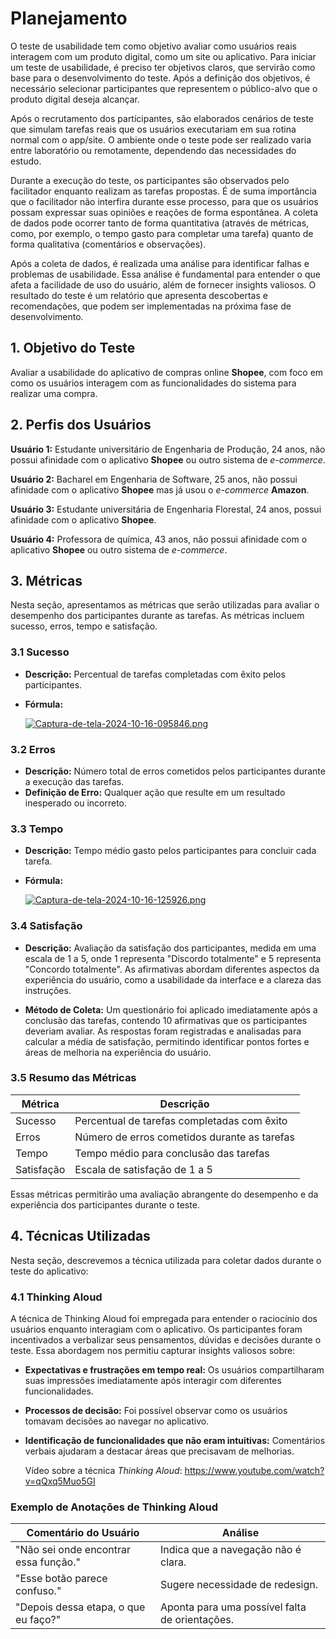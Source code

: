 # Planejamento

O teste de usabilidade tem como objetivo avaliar como usuários reais interagem com um produto digital, como um site ou aplicativo. Para iniciar um teste de usabilidade, é preciso ter objetivos claros, que servirão como base para o desenvolvimento do teste. Após a definição dos objetivos, é necessário selecionar participantes que representem o público-alvo que o produto digital deseja alcançar.

Após o recrutamento dos participantes, são elaborados cenários de teste que simulam tarefas reais que os usuários executariam em sua rotina normal com o app/site. O ambiente onde o teste pode ser realizado varia entre laboratório ou remotamente, dependendo das necessidades do estudo.

Durante a execução do teste, os participantes são observados pelo facilitador enquanto realizam as tarefas propostas. É de suma importância que o facilitador não interfira durante esse processo, para que os usuários possam expressar suas opiniões e reações de forma espontânea. A coleta de dados pode ocorrer tanto de forma quantitativa (através de métricas, como, por exemplo, o tempo gasto para completar uma tarefa) quanto de forma qualitativa (comentários e observações).

Após a coleta de dados, é realizada uma análise para identificar falhas e problemas de usabilidade. Essa análise é fundamental para entender o que afeta a facilidade de uso do usuário, além de fornecer insights valiosos. O resultado do teste é um relatório que apresenta descobertas e recomendações, que podem ser implementadas na próxima fase de desenvolvimento.



## 1. Objetivo do Teste

  Avaliar a usabilidade do aplicativo de compras online **Shopee**, com foco em como os usuários interagem com as funcionalidades do sistema para realizar uma compra.

## 2. Perfis dos Usuários

  **Usuário 1:** Estudante universitário de Engenharia de Produção, 24 anos, não possui afinidade com o aplicativo **Shopee** ou outro sistema de *e-commerce*.
  
  **Usuário 2:** Bacharel em Engenharia de Software, 25 anos, não possui afinidade com o aplicativo **Shopee** mas já usou o *e-commerce* **Amazon**. 
  
  **Usuário 3:** Estudante universitária de Engenharia Florestal, 24 anos, possui afinidade com o aplicativo **Shopee**.
  
  **Usuário 4:** Professora de química, 43 anos, não possui afinidade com o aplicativo **Shopee** ou outro sistema de *e-commerce*.

## 3. Métricas

Nesta seção, apresentamos as métricas que serão utilizadas para avaliar o desempenho dos participantes durante as tarefas. As métricas incluem sucesso, erros, tempo e satisfação.

### 3.1 Sucesso
- **Descrição:** Percentual de tarefas completadas com êxito pelos participantes.
- **Fórmula:** 

  [![Captura-de-tela-2024-10-16-095846.png](https://i.postimg.cc/6QXKf7Zy/Captura-de-tela-2024-10-16-095846.png)](https://postimg.cc/LJNGH8Np)

### 3.2 Erros
- **Descrição:** Número total de erros cometidos pelos participantes durante a execução das tarefas.
- **Definição de Erro:** Qualquer ação que resulte em um resultado inesperado ou incorreto.

### 3.3 Tempo
- **Descrição:** Tempo médio gasto pelos participantes para concluir cada tarefa.
- **Fórmula:** 

  [![Captura-de-tela-2024-10-16-125926.png](https://i.postimg.cc/QxQ7hz3P/Captura-de-tela-2024-10-16-125926.png)](https://postimg.cc/hfGv0phb)


### 3.4 Satisfação
- **Descrição:** Avaliação da satisfação dos participantes, medida em uma escala de 1 a 5, onde 1 representa "Discordo totalmente" e 5 representa "Concordo totalmente". As afirmativas abordam diferentes aspectos da experiência do usuário, como a usabilidade da interface e a clareza das instruções.

- **Método de Coleta:** Um questionário foi aplicado imediatamente após a conclusão das tarefas, contendo 10 afirmativas que os participantes deveriam avaliar. As respostas foram registradas e analisadas para calcular a média de satisfação, permitindo identificar pontos fortes e áreas de melhoria na experiência do usuário.

### 3.5 Resumo das Métricas
| Métrica    | Descrição                                       |
|------------|-------------------------------------------------|
| Sucesso    | Percentual de tarefas completadas com êxito    |
| Erros      | Número de erros cometidos durante as tarefas    |
| Tempo      | Tempo médio para conclusão das tarefas          |
| Satisfação | Escala de satisfação de 1 a 5                   |

Essas métricas permitirão uma avaliação abrangente do desempenho e da experiência dos participantes durante o teste.

## 4. Técnicas Utilizadas

Nesta seção, descrevemos a técnica utilizada para coletar dados durante o teste do aplicativo:

### 4.1 Thinking Aloud

A técnica de Thinking Aloud foi empregada para entender o raciocínio dos usuários enquanto interagiam com o aplicativo. Os participantes foram incentivados a verbalizar seus pensamentos, dúvidas e decisões durante o teste. Essa abordagem nos permitiu capturar insights valiosos sobre:

- **Expectativas e frustrações em tempo real:** Os usuários compartilharam suas impressões imediatamente após interagir com diferentes funcionalidades.
- **Processos de decisão:** Foi possível observar como os usuários tomavam decisões ao navegar no aplicativo.
- **Identificação de funcionalidades que não eram intuitivas:** Comentários verbais ajudaram a destacar áreas que precisavam de melhorias.

  Vídeo sobre a técnica *Thinking Aloud*: https://www.youtube.com/watch?v=qQxq5Muo5GI

### Exemplo de Anotações de Thinking Aloud

| Comentário do Usuário                   | Análise                                    |
|-----------------------------------------|-------------------------------------------|
| "Não sei onde encontrar essa função."  | Indica que a navegação não é clara.      |
| "Esse botão parece confuso."            | Sugere necessidade de redesign.           |
| "Depois dessa etapa, o que eu faço?"      | Aponta para uma possível falta de orientações. |



  
  

